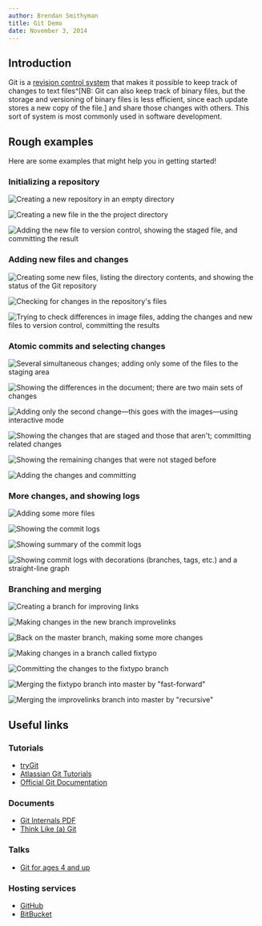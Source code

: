 ```yaml
---
author: Brendan Smithyman
title: Git Demo
date: November 3, 2014
---
```


## Introduction

Git is a [revision control system](http://en.wikipedia.org/wiki/Revision_control) that makes it possible to keep track of changes to text files^[NB: Git can also keep track of binary files, but the storage and versioning of binary files is less efficient, since each update stores a new copy of the file.] and share those changes with others. This sort of system is most commonly used in software development.

## Rough examples

Here are some examples that might help you in getting started!

### Initializing a repository

![Creating a new repository in an empty directory](images/screenshot01.png)

![Creating a new file in the the project directory](images/screenshot02.png)

![Adding the new file to version control, showing the staged file, and committing the result](images/screenshot03.png)

### Adding new files and changes

![Creating some new files, listing the directory contents, and showing the status of the Git repository](images/screenshot04.png)

![Checking for changes in the repository's files](images/screenshot05.png)

![Trying to check differences in image files, adding the changes and new files to version control, committing the results](images/screenshot06.png)

### Atomic commits and selecting changes

![Several simultaneous changes; adding only some of the files to the staging area](images/screenshot07.png)

![Showing the differences in the document; there are two main sets of changes](images/screenshot08.png)

![Adding only the second change—this goes with the images—using interactive mode](images/screenshot09.png)

![Showing the changes that are staged and those that aren't; committing related changes](images/screenshot10.png)

![Showing the remaining changes that were not staged before](images/screenshot11.png)

![Adding the changes and committing](images/screenshot12.png)

### More changes, and showing logs

![Adding some more files](images/screenshot13.png)

![Showing the commit logs](images/screenshot14.png)

![Showing summary of the commit logs](images/screenshot15.png)

![Showing commit logs with decorations (branches, tags, etc.) and a straight-line graph](images/screenshot16.png)

### Branching and merging

![Creating a branch for improving links](images/screenshot17.png)

![Making changes in the new branch **improvelinks**](images/screenshot18.png)

![Back on the **master** branch, making some more changes](images/screenshot19.png)

![Making changes in a branch called **fixtypo**](images/screenshot20.png)

![Committing the changes to the fixtypo branch](images/screenshot21.png)

![Merging the **fixtypo** branch into **master** by "fast-forward"](images/screenshot22.png)

![Merging the **improvelinks** branch into **master** by "recursive"](images/screenshot23.png)

## Useful links

### Tutorials

- [tryGit][]
- [Atlassian Git Tutorials][AtlassianTutor]
- [Official Git Documentation][GitSCMDoc]

### Documents

- [Git Internals PDF][GitInternals]
- [Think Like (a) Git][TLaG]

### Talks

- [Git for ages 4 and up][4andUp]

### Hosting services

- [GitHub][]
- [BitBucket][]

[tryGit]: https://try.github.io
[AtlassianTutor]: https://www.atlassian.com/git/tutorials
[GitSCMDoc]: http://git-scm.com/doc
[GitInternals]: https://github.com/pluralsight/git-internals-pdf
[4andUp]: https://www.youtube.com/watch?v=1ffBJ4sVUb4
[TLaG]: http://think-like-a-git.net
[GitHub]: https://github.com
[BitBucket]: https://bitbucket.org
